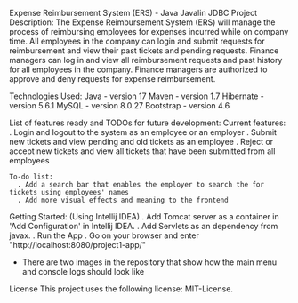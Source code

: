 Expense Reimbursement System (ERS) - Java Javalin JDBC
  Project Description:
    The Expense Reimbursement System (ERS) will manage the process of reimbursing employees for expenses incurred while on company time. All employees in the
    company can login and submit requests for reimbursement and view their past tickets and pending requests. Finance managers can log in and view all 
    reimbursement requests and past history for all employees in the company. Finance managers are authorized to approve and deny requests for expense 
    reimbursement.

  Technologies Used:
    Java - version 17
    Maven - version 1.7
    Hibernate - version 5.6.1
    MySQL - version 8.0.27
    Bootstrap - version 4.6
    
  List of features ready and TODOs for future development:
    Current features:
      . Login and logout to the system as an employee or an employer
      . Submit new tickets and view pending and old tickets as an employee
      . Reject or accept new tickets and view all tickets that have been submitted from all employees
  
    To-do list:
      . Add a search bar that enables the employer to search the for tickets using employees' names
      . Add more visual effects and meaning to the frontend

  Getting Started: (Using Intellij IDEA)
    . Add Tomcat server as a container in 'Add Configuration' in Intellij IDEA.
    . Add Servlets as an dependency from javax.
    . Run the App
    . Go on your browser and enter "http://localhost:8080/project1-app/"

  * There are two images in the repository that show how the main menu and console logs should look like

License
This project uses the following license: MIT-License.
